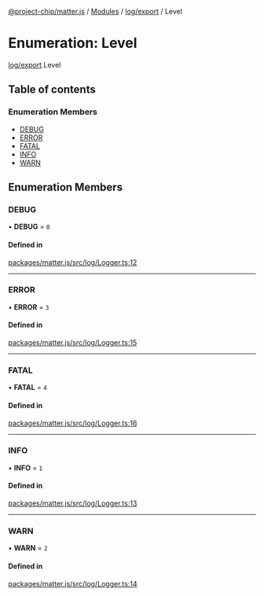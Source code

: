 [@project-chip/matter.js](../README.md) / [Modules](../modules.md) / [log/export](../modules/log_export.md) / Level

# Enumeration: Level

[log/export](../modules/log_export.md).Level

## Table of contents

### Enumeration Members

- [DEBUG](log_export.Level.md#debug)
- [ERROR](log_export.Level.md#error)
- [FATAL](log_export.Level.md#fatal)
- [INFO](log_export.Level.md#info)
- [WARN](log_export.Level.md#warn)

## Enumeration Members

### DEBUG

• **DEBUG** = ``0``

#### Defined in

[packages/matter.js/src/log/Logger.ts:12](https://github.com/project-chip/matter.js/blob/be83914/packages/matter.js/src/log/Logger.ts#L12)

___

### ERROR

• **ERROR** = ``3``

#### Defined in

[packages/matter.js/src/log/Logger.ts:15](https://github.com/project-chip/matter.js/blob/be83914/packages/matter.js/src/log/Logger.ts#L15)

___

### FATAL

• **FATAL** = ``4``

#### Defined in

[packages/matter.js/src/log/Logger.ts:16](https://github.com/project-chip/matter.js/blob/be83914/packages/matter.js/src/log/Logger.ts#L16)

___

### INFO

• **INFO** = ``1``

#### Defined in

[packages/matter.js/src/log/Logger.ts:13](https://github.com/project-chip/matter.js/blob/be83914/packages/matter.js/src/log/Logger.ts#L13)

___

### WARN

• **WARN** = ``2``

#### Defined in

[packages/matter.js/src/log/Logger.ts:14](https://github.com/project-chip/matter.js/blob/be83914/packages/matter.js/src/log/Logger.ts#L14)
